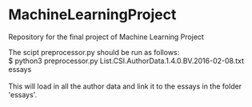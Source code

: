 # MachineLearningProject
Repository for the final project of Machine Learning Project

The scipt preprocessor.py should be run as follows:<br/>
  $ python3 preprocessor.py List.CSI.AuthorData.1.4.0.BV.2016-02-08.txt essays<br/>
  <br/>
  This will load in all the author data and link it to the essays in the folder 'essays'.
